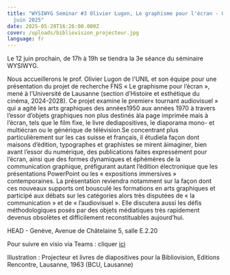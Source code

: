 ```yaml
---
title: "WYSIWYG Seminar #3 Olivier Lugon, Le graphisme pour l'écran - Genève, 12
  juin 2025"
date: 2025-05-28T16:26:00.000Z
cover: /uploads/bibliovision_projecteur.jpg
language: fr
---
```

Le 12 juin prochain, de 17h à 19h se tiendra la 3e séance du séminaire WYSIWYG. 


Nous accueillerons le prof. Olivier Lugon de l'UNIL et son équipe pour une présentation du projet de recherche FNS « Le graphisme pour l’écran », mené à l’Université de Lausanne (section d’Histoire et esthétique du cinéma, 2024-2028). Ce projet examine le premier« tournant audiovisuel » qui a agité les arts graphiques des années1950 aux années 1970 à travers l’essor d’objets graphiques non plus destinés àla page imprimée mais à l’écran, tels que le film fixe, le livre dediapositives, le diaporama mono- et multiécran ou le générique de télévision.Se concentrant plus particulièrement sur les cas suisse et français, il étudiela façon dont maisons d’édition, typographes et graphistes se mirent àimaginer, bien avant l’essor du numérique, des publications faites expressément pour l’écran, ainsi que des formes dynamiques et éphémères de la communication graphique, préfigurant autant l’édition électronique que les présentations PowerPoint ou les « expositions immersives » contemporaines. La présentation reviendra notamment sur la façon dont ces nouveaux supports ont bousculé les formations en arts graphiques et participé aux débats sur les catégories alors très disputées de « la communication » et de « l’audiovisuel ». Elle discutera aussi les défis méthodologiques posés par des objets médiatiques très rapidement devenus obsolètes et difficilement reconstituables aujourd’hui.


HEAD - Genève, Avenue de Châtelaine 5, salle E.2.20


Pour suivre en visio via Teams : cliquer [ici](https://teams.microsoft.com/l/meetup-join/19%3ameeting_YjFmYzhhYTItNDY0YS00MjQ2LWIyZjMtZTQyZTU1M2Q1M2Fi%40thread.v2/0?context=%7b%22Tid%22%3a%22a372f724-c0b2-4ea0-abfb-0eb8c6f84e40%22%2c%22Oid%22%3a%22f90de1ce-7e5f-4614-a1ec-f1dfcf1d999d%22%7d)

Illustration : Projecteur et livres de diapositives pour la Bibliovision, Editions Rencontre, Lausanne, 1963 (BCU, Lausanne)
